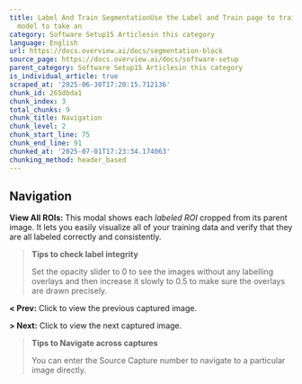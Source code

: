 ```yaml
---
title: Label And Train SegmentationUse the Label and Train page to train a deep-learning
  model to take an
category: Software Setup15 Articlesin this category
language: English
url: https://docs.overview.ai/docs/segmentation-block
source_page: https://docs.overview.ai/docs/software-setup
parent_category: Software Setup15 Articlesin this category
is_individual_article: true
scraped_at: '2025-06-30T17:20:15.712136'
chunk_id: 265dbda1
chunk_index: 3
total_chunks: 9
chunk_title: Navigation
chunk_level: 2
chunk_start_line: 75
chunk_end_line: 91
chunked_at: '2025-07-01T17:23:34.174063'
chunking_method: header_based
---
```


## Navigation

**View All ROIs:** This modal shows each _labeled ROI_ cropped from its parent image. It lets you easily visualize all of your training data and verify that they are all labeled correctly and consistently.

> **Tips to check label integrity**
> 
> Set the opacity slider to 0 to see the images without any labelling overlays and then increase it slowly to 0.5 to make sure the overlays are drawn precisely.

**< Prev:** Click to view the previous captured image.

**> Next:** Click to view the next captured image.

> **Tips to Navigate across captures**
> 
> You can enter the Source Capture number to navigate to a particular image directly.
